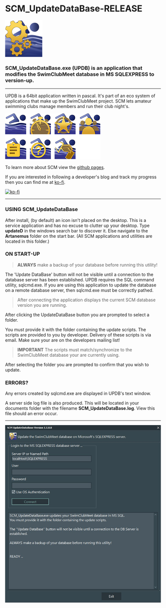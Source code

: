 # SCM_UpdateDataBase-RELEASE

![Hero UpdateDataBase ICON](ASSETS/SCM_Icons_AutoBuild.png)

### SCM_UpdateDataBase.exe (UPDB) is an application that modifies the SwimClubMeet database in MS SQLEXPRESS to version-up.

---
UPDB is a 64bit application written in pascal. It's part of an eco system of applications that make up the SwimClubMeet project. SCM lets amateur swimming clubs manage members and run their club night's.

![The eco system of SCM](ASSETS/SCM_GroupOfIcons.png)

To learn more about SCM view the [github pages](https://artanemus.github.io/index.html).

If you are interested in following a developer's blog and track my progress then you can find me at [ko-fi](https://ko-fi.com/artanemus).

[![ko-fi](https://ko-fi.com/img/githubbutton_sm.svg)](https://ko-fi.com/V7V7EU686)

---

### USING SCM_UpdateDataBase

After install, (by default) an icon isn't placed on the desktop. This is a service application and has no excuse to clutter up your desktop. Type **updateD** in the windows search bar to discover it. Else navigate to the **Artanemus** folder on the start bar. (All SCM applications and utilities are located in this folder.)

### ON START-UP

>**ALWAYS** make a backup of your database before running this utility!

The 'Update DataBase' button will not be visible until a connection to the database server has been established. UPDB requires the SQL command utility, sqlcmd.exe. If you are using this application to update the database on a remote database server, then sqlcmd.exe must be correctly pathed.

>After connecting the application displays the current SCM database version you are running.

After clicking the UpdateDataBase button you are prompted to select a folder.

You must provide it with the folder containing the update scripts. The scripts are provided to you by developer. Delivery of these scripts is via email. Make sure your are on the developers mailing list!

> **IMPORTANT** The scripts must match/synchronize to the SwimClubMeet database your are currently using.

After selecting the folder you are prompted to confirm that you wish to update.

### ERRORS?

Any errors created by sqlcmd.exe are displayed in UPDB's text window.

A server side log file is also produced. This will be located in your documents folder with the filename **SCM_UpdateDataBase.log**. View this file should an error occur.

---

![ScreenShot of UPDB after logging in.](ASSETS/Screenshot%202022-09-09%20111933.JPG)
